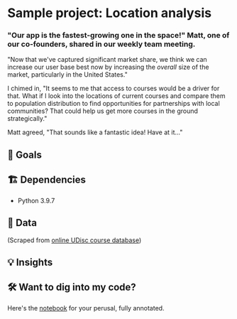# Sample project: Location analysis

### "Our app is the fastest-growing one in the space!" Matt, one of our co-founders, shared in our weekly team meeting.

"Now that we've captured significant market share, we think we can increase our user base best now by increasing the *overall* size of the market, particularly in the United States."

I chimed in, "It seems to me that access to courses would be a driver for that. What if I look into the locations of current courses and compare them to population distribution to find opportunities for partnerships with local communities? That could help us get more courses in the ground strategically."

Matt agreed, "That sounds like a fantastic idea! Have at it..."

## 🎯 Goals
<!-- * Explore the dataset
* If possible, create a model which can predict store sales to inform staffing decisions
* Plot the sales predictions against the actual sales in the test set -->

## 🏗 Dependencies
* Python 3.9.7
<!-- * matplotlib.pyplot
* matplotlib.ticker
* numpy
* pandas
* seaborn
* holiday from pandas.tseries
* RandomForestRegressor from sklearn.ensemble
* permutation_importance from sklearn.inspection
* acf, pacf from statsmodels.tsa.stattools
* plot_acf, plot_pacf from statsmodels.graphics.tsaplots -->

## 📂 Data
<!-- [CSV in repository](https://github.com/JacobTews/simple_time_series/blob/6accaec676f46096145079196a7b48afc831506b/store_sales_small.csv) -->

(Scraped from [online UDisc course database](https://udisc.com/courses))

## 💡 Insights
<!-- * __The model can be used for staffing decisions ~6 weeks into the future.__
* __When spikes in sales volume are predicted, ~40% should be added to that predicted number when scheduling sales reps.__
* The general contour of the predictions closely matches the actual sales, suggesting that when a spike is predicted, more sales reps should be scheduled, even if the actual size of the spike isn't perfectly accurate.

![sales predictions vs. actual sales](https://github.com/JacobTews/simple_time_series/blob/e0d999eae0e7575f11633bdd9c1b78f3f7a75d03/viz/best_model_preds.png?raw=true)

* The model tends to underestimate sales spikes by ~40%, so if one rep can handle ~ \\$1000 in daily sales, and a spike of $3000 is predicted, 4 reps should be scheduled.
* Hybrid model predictive accuracy declines significantly 100+ days in the future, so long-term hiring decisions are better informed by the simple linear model.

![linear model shows trend](https://github.com/JacobTews/simple_time_series/blob/c450fc6369139b64110b64d498ff52d766b57b84/viz/linear_regression.png)

* For further study:

&emsp;&emsp;&emsp;Why is there a 50-day lagging trend in sales?

&emsp;&emsp;&emsp;Can I get the same predictive power with only the lagging data, to make sure there's no information leakage in the model? -->

## 🛠 Want to dig into my code?
Here's the [notebook](https://github.com/JacobTews/disc_golf/blob/44f4b0cb3ff24f7eb469736bee21c30f4ae9d5d8/main.ipynb) for your perusal, fully annotated.
